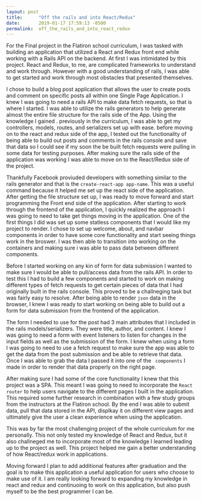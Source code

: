 ```yaml
---
layout: post
title:      "Off the rails and into React/Redux"
date:       2019-01-17 17:59:13 -0500
permalink:  off_the_rails_and_into_react_redux
---
```



For the Final project in the Flatiron school curriculum, I was tasked with building an application that utilized a React and Redux front end while working with a Rails API on the backend. At first I was intimidated by this project. React and Redux, to me, are complicated frameworks to understand and work through. However with a good understanding of rails, I was able to get started and work through most obstacles that presented themselves.

I chose to build a blog post application that allows the user to create posts and comment on specific posts all within one Single Page Application. I knew I was going to need a rails API to make data fetch requests, so that is where I started. I was able to utilize the rails generators to help generate almost the entire file structure for the rails side of the App. Using the knowledge I gained . previously in the curriculum, I was able to get my controllers, models, routes, and serializers set up with ease. before moving on to the react and redux side of the app, I tested out the functionality of being able to build out posts and comments in the rails console and save that data so I could see if my soon the be built fetch requests were pulling in some data for testing purposes. After making sure the rails side of the application was working I was able to move on to the React/Redux side of the project. 

Thankfully Facebook proviuded developers with something similar to the rails generator and that is the `create-react-app app-name`. This was a useful command because it helped me set up the react side of the application. After getting the file structure set up, I was ready to move forward and start programming the Front end side of the application. After starting to work through the frontend of the application, I quickly realized the approach I was going to need to take get things moving in the application. One of the first things I did was set up some statless components that I would like my project to render. I chose to set up welcome, about, and navbar components in order to have some core functionality and start seeing things work in the broswer. I was then able to transition into working on the containers and making sure i was able to pass data between different components. 

Before I started working on any kin of form for data submission I wanted to make sure I would be able to pull/access data from the rails API. In order to test this I had to build a few components and started to work on making different types of fetch requests to get certain pieces of data that I had originally built in the rails console. This proved to be a challneging task but was fairly easy to resolve. After being able to render `json` data in the browser, I knew I was ready to start working on being able to build out a form for data submission from the frontend of the application. 

The form I needed to use for the post had 3 main attributes that I included in the rails models/serializers. They were title, author, and content. I knew I was going to need a form with event listeners to listen for changes in the input fields as well as the submission of the form. I knew when using a form I was going to need to use a fetch request to make sure the app was able to get the data from the post submission and be able to retrieve that data. Once I was able to grab the data I passed it into one of the ` components` I made in order to render that data properly on the right page. 

After making sure I had some of the core functionality I knew that this project was a SPA. This meant I was going to need to incorporate the `React router` to help users navigate to the different pages I built in the application. This required some further research in combination with a few study groups from the instructors at the Flatiron school. By the end I was able to submit data, pull that data stored in the API, displkay it on different view pages and ultimately give the user a clean experience when using the application.

This was by far the most challenging project of the whole curriculum for me personally. This not only tested my knowledge of React and Redux, but it also challneged me to incorporate most of the knowledge I learned leading up to the project as well. This project helped me gain a better understanding of how React/redux work in applications. 

Moving forward I plan to add additional features after graduation and the goal is to make this application a useful application for users who choose to make use of it. I am really looking forward to expanding my knowledge in react and redux and continuoing to work on this application, but also push myself to be the best programmer I can be. 
